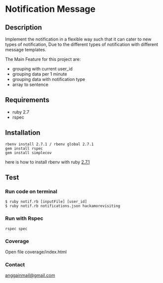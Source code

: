 # Notification Message 
## Description 
 Implement the notification in a flexible way such that it can cater to new types of notification, Due to the different types of notification with different message templates.

The Main Feature for this project are:
- grouping with current user_id
- grouping data per 1 minute
- grouping data with notification type
- array to sentence

## Requirements
- ruby 2.7
- rspec

## Installation
```
rbenv install 2.7.1 / rbenv global 2.7.1
gem install rspec
gem install simplecov
```
here is how to install rbenv with ruby [2.7.1](https://www.techiediaries.com/install-ruby-2-7-rails-6-ubuntu-20-04/)


## Test

### Run code on terminal
```
$ ruby notif.rb [inputFile] [user_id]
$ ruby notif.rb notifications.json hackamorevisiting
```

### Run with Rspec

```
rspec spec
```

### Coverage
Open file coverage/index.html

### Contact

anggainmail@gmail.com

